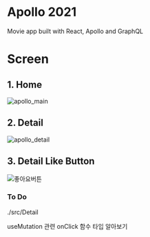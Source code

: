 # Apollo 2021

Movie app built with React, Apollo and GraphQL

# Screen

## 1. Home

![apollo_main](https://user-images.githubusercontent.com/63832678/100515965-a3b71300-31c3-11eb-97c4-da05ed5ee335.png)

## 2. Detail

![apollo_detail](https://user-images.githubusercontent.com/63832678/100515968-aa458a80-31c3-11eb-98d1-826f878bc89d.png)

## 3. Detail Like Button

![좋아요버튼](https://user-images.githubusercontent.com/63832678/100537204-ba17aa00-3269-11eb-8c8d-7283c336b410.png)


### To Do 

./src/Detail

useMutation 관련 onClick 함수 타입 알아보기
